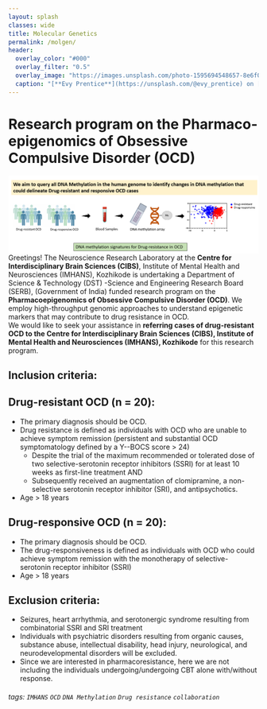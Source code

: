 ```yaml
---
layout: splash
classes: wide
title: Molecular Genetics
permalink: /molgen/
header:
  overlay_color: "#000"
  overlay_filter: "0.5"
  overlay_image: "https://images.unsplash.com/photo-1595694548657-8e6f0d681f8a?ixlib=rb-1.2.1&ixid=MnwxMjA3fDB8MHxwaG90by1wYWdlfHx8fGVufDB8fHx8&auto=format&fit=crop&w=1776&q=80"
  caption: "[**Evy Prentice**](https://unsplash.com/@evy_prentice) on [*Unsplash*](https://unsplash.com)"
---
```


# **Research program on the Pharmaco-epigenomics of Obsessive Compulsive Disorder (OCD)** 
<img style="float: right;" src="/assets/ssss.png" alt="drawing" width="800">

Greetings! The Neuroscience Research Laboratory at the **Centre for Interdisciplinary Brain Sciences (CIBS)**, Institute of Mental Health and Neurosciences (IMHANS), Kozhikode is undertaking a Department of Science & Technology (DST) -Science and Engineering Research Board (SERB), (Government of India) funded research program on the **Pharmacoepigenomics of Obsessive Compulsive Disorder (OCD)**. We employ high-throughput genomic approaches to understand epigenetic markers that may contribute to drug resistance in OCD. <br/>
We would like to seek your assistance in **referring cases of drug-resistant OCD to the Centre for Interdisciplinary Brain Sciences (CIBS), Institute of Mental Health and Neurosciences (IMHANS), Kozhikode** for this research program.
## Inclusion criteria:
## Drug-resistant OCD (n = 20):
  - The primary diagnosis should be OCD.
  - Drug resistance is defined as individuals with OCD who are unable to achieve symptom remission (persistent and substantial OCD symptomatology defined by a Y--BOCS score > 24)
    - Despite the trial of the maximum recommended or tolerated dose of two selective-serotonin receptor inhibitors (SSRI) for at least 10 weeks as first-line treatment AND 
    - Subsequently received an augmentation of clomipramine, a non-selective serotonin receptor inhibitor (SRI), and antipsychotics.
- Age > 18 years
## Drug-responsive OCD (n = 20):
  - The primary diagnosis should be OCD.
  - The drug-responsiveness is defined as individuals with OCD who could achieve symptom remission with the monotherapy of selective-serotonin receptor inhibitor (SSRI)
  - Age > 18 years
## Exclusion criteria:
  - Seizures, heart arrhythmia, and serotonergic syndrome resulting from combinatorial SSRI and SRI treatment
  - Individuals with psychiatric disorders resulting from organic causes, substance abuse, intellectual disability, head injury, neurological, and neurodevelopmental disorders will be excluded.
  - Since we are interested in pharmacoresistance, here we are not including the individuals undergoing/undergoing CBT alone with/without response. 
###### tags: `IMHANS` `OCD` `DNA Methylation` `Drug resistance` `collaboration`
